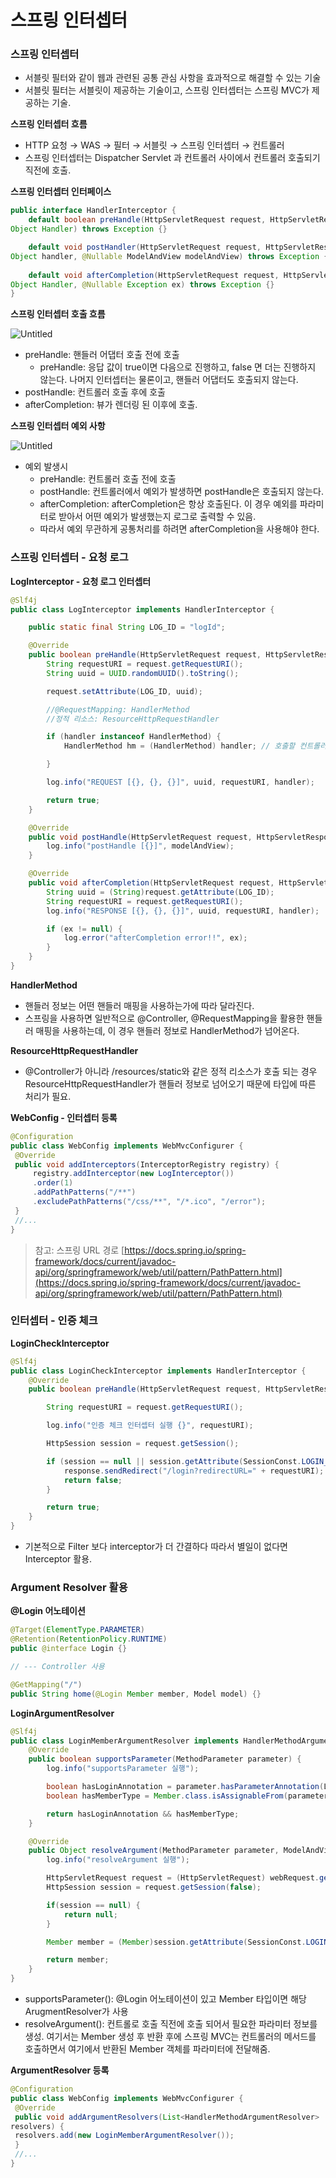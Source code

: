 # 스프링 인터셉터

### 스프링 인터셉터

- 서블릿 필터와 같이 웹과 관련된 공통 관심 사항을 효과적으로 해결할 수 있는 기술
- 서블릿 필터는 서블릿이 제공하는 기술이고, 스프링 인터셉터는 스프링 MVC가 제공하는 기술.

**스프링 인터셉터 흐름**

- HTTP 요청 → WAS → 필터 → 서블릿 → 스프링 인터셉터 → 컨트롤러
- 스프링 인터셉터는 Dispatcher Servlet 과 컨트롤러 사이에서 컨트롤러 호출되기 직전에 호출.

**스프링 인터셉터 인터페이스**

```java
public interface HandlerInterceptor {
	default boolean preHandle(HttpServletRequest request, HttpServletResponse response,
Object Handler) throws Exception {}

	default void postHandler(HttpServletRequest request, HttpServletResponse response,
Object handler, @Nullable ModelAndView modelAndView) throws Exception {}
	
	default void afterCompletion(HttpServletRequest request, HttpServletResponse response,
Object Handler, @Nullable Exception ex) throws Exception {}
}
```

**스프링 인터셉터 호출 흐름**

![Untitled](%E1%84%89%E1%85%B3%E1%84%91%E1%85%B3%E1%84%85%E1%85%B5%E1%86%BC%20%E1%84%8B%E1%85%B5%E1%86%AB%E1%84%90%E1%85%A5%E1%84%89%E1%85%A6%E1%86%B8%E1%84%90%E1%85%A5%201e3e860dfc934a289c306aa3fadc77c2/Untitled.png)

- preHandle: 핸들러 어댑터 호출 전에 호출
    - preHandle: 응답 값이 true이면 다음으로 진행하고, false 면 더는 진행하지 않는다. 나머지 인터셉터는 물론이고, 핸들러 어댑터도 호출되지 않는다.
- postHandle: 컨트롤러 호출 후에 호출
- afterCompletion: 뷰가 렌더링 된 이후에 호출.

**스프링 인터셉터 예외 사항**

![Untitled](%E1%84%89%E1%85%B3%E1%84%91%E1%85%B3%E1%84%85%E1%85%B5%E1%86%BC%20%E1%84%8B%E1%85%B5%E1%86%AB%E1%84%90%E1%85%A5%E1%84%89%E1%85%A6%E1%86%B8%E1%84%90%E1%85%A5%201e3e860dfc934a289c306aa3fadc77c2/Untitled%201.png)

- 예외 발생시
    - preHandle: 컨트롤러 호출 전에 호출
    - postHandle: 컨트롤러에서 예외가 발생하면 postHandle은 호출되지 않는다.
    - afterCompletion: afterCompletion은 항상 호출된다. 이 경우 예외를 파라미터로 받아서 어떤 예외가 발생했는지 로그로 출력할 수 있음.
    - 따라서 예외 무관하게 공통처리를 하려면 afterCompletion을 사용해야 한다.

### 스프링 인터셉터 - 요청 로그

**LogInterceptor - 요청 로그 인터셉터**

```java
@Slf4j
public class LogInterceptor implements HandlerInterceptor {

    public static final String LOG_ID = "logId";

    @Override
    public boolean preHandle(HttpServletRequest request, HttpServletResponse response, Object handler) throws Exception {
        String requestURI = request.getRequestURI();
        String uuid = UUID.randomUUID().toString();

        request.setAttribute(LOG_ID, uuid);

        //@RequestMapping: HandlerMethod
        //정적 리소스: ResourceHttpRequestHandler

        if (handler instanceof HandlerMethod) {
            HandlerMethod hm = (HandlerMethod) handler; // 호출할 컨트롤러 메서드의 모든 정보가 담겨 있음.

        }

        log.info("REQUEST [{}, {}, {}]", uuid, requestURI, handler);

        return true;
    }

    @Override
    public void postHandle(HttpServletRequest request, HttpServletResponse response, Object handler, ModelAndView modelAndView) throws Exception {
        log.info("postHandle [{}]", modelAndView);
    }

    @Override
    public void afterCompletion(HttpServletRequest request, HttpServletResponse response, Object handler, Exception ex) throws Exception {
        String uuid = (String)request.getAttribute(LOG_ID);
        String requestURI = request.getRequestURI();
        log.info("RESPONSE [{}, {}, {}]", uuid, requestURI, handler);

        if (ex != null) {
            log.error("afterCompletion error!!", ex);
        }
    }
}
```

**HandlerMethod**

- 핸들러 정보는 어떤 핸들러 매핑을 사용하는가에 따라 달라진다.
- 스프링을 사용하면 일반적으로 @Controller, @RequestMapping을 활용한 핸들러 매핑을 사용하는데, 이 경우 핸들러 정보로 HandlerMethod가 넘어온다.

**ResourceHttpRequestHandler**

- @Controller가 아니라 /resources/static와 같은 정적 리소스가 호출 되는 경우 ResourceHttpRequestHandler가 핸들러 정보로 넘어오기 때문에 타입에 따른 처리가 필요.

**WebConfig - 인터셉터 등록**

```java
@Configuration
public class WebConfig implements WebMvcConfigurer {
 @Override
 public void addInterceptors(InterceptorRegistry registry) {
	 registry.addInterceptor(new LogInterceptor())
	 .order(1)
	 .addPathPatterns("/**")
	 .excludePathPatterns("/css/**", "/*.ico", "/error");
 }
 //...
}
```

> 참고: 스프링 URL 경로
[https://docs.spring.io/spring-framework/docs/current/javadoc-api/org/springframework/web/util/pattern/PathPattern.html](https://docs.spring.io/spring-framework/docs/current/javadoc-api/org/springframework/web/util/pattern/PathPattern.html)
> 

### 인터셉터 - 인증 체크

**LoginCheckInterceptor**

```java
@Slf4j
public class LoginCheckInterceptor implements HandlerInterceptor {
    @Override
    public boolean preHandle(HttpServletRequest request, HttpServletResponse response, Object handler) throws Exception {

        String requestURI = request.getRequestURI();

        log.info("인증 체크 인터셉터 실행 {}", requestURI);

        HttpSession session = request.getSession();

        if (session == null || session.getAttribute(SessionConst.LOGIN_MEMBER) == null) {
            response.sendRedirect("/login?redirectURL=" + requestURI);
            return false;
        }

        return true;
    }
}
```

- 기본적으로 Filter 보다 interceptor가 더 간결하다 따라서 별일이 없다면 Interceptor 활용.

### Argument Resolver 활용

**@Login 어노테이션** 

```java
@Target(ElementType.PARAMETER)
@Retention(RetentionPolicy.RUNTIME)
public @interface Login {}

// --- Controller 사용

@GetMapping("/")
public String home(@Login Member member, Model model) {}
```

**LoginArgumentResolver**

```java
@Slf4j
public class LoginMemberArgumentResolver implements HandlerMethodArgumentResolver {
    @Override
    public boolean supportsParameter(MethodParameter parameter) {
        log.info("supportsParameter 실행");

        boolean hasLoginAnnotation = parameter.hasParameterAnnotation(Login.class);
        boolean hasMemberType = Member.class.isAssignableFrom(parameter.getParameterType());

        return hasLoginAnnotation && hasMemberType;
    }

    @Override
    public Object resolveArgument(MethodParameter parameter, ModelAndViewContainer mavContainer, NativeWebRequest webRequest, WebDataBinderFactory binderFactory) throws Exception {
        log.info("resolveArgument 실행");

        HttpServletRequest request = (HttpServletRequest) webRequest.getNativeRequest();
        HttpSession session = request.getSession(false);

        if(session == null) {
            return null;
        }

        Member member = (Member)session.getAttribute(SessionConst.LOGIN_MEMBER);

        return member;
    }
}
```

- supportsParameter(): @Login 어노테이션이 있고 Member 타입이면 해당 ArugmentResolver가 사용
- resolveArgument(): 컨트롤로 호출 직전에 호출 되어서 필요한 파라미터 정보를 생성. 여기서는 Member 생성 후 반환 후에 스프링 MVC는 컨트롤러의 메서드를 호출하면서 여기에서 반환된 Member 객체를 파라미터에 전달해줌.

**ArgumentResolver 등록**

```java
@Configuration
public class WebConfig implements WebMvcConfigurer {
 @Override
 public void addArgumentResolvers(List<HandlerMethodArgumentResolver>
resolvers) {
 resolvers.add(new LoginMemberArgumentResolver());
 }
 //...
}
```